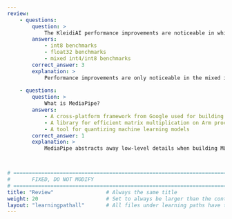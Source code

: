 ```yaml
---
review:
    - questions:
        question: >
            The KleidiAI performance improvements are noticeable in which type of benchmarks?
        answers:
            - int8 benchmarks
            - float32 benchmarks
            - mixed int4/int8 benchmarks
        correct_answer: 3                    
        explanation: >
            Performance improvements are only noticeable in the mixed int4/int8 benchmarks. These improvements are due to more efficient use of the Arm i8mm instructions when using int4 quantization.
               
    - questions:
        question: >
            What is MediaPipe?
        answers:
            - A cross-platform framework from Google used for building multimodal applied ML pipelines
            - A library for efficient matrix multiplication on Arm processors
            - A tool for quantizing machine learning models
        correct_answer: 1          
        explanation: >
            MediaPipe abstracts away low-level details when building ML pipelines, allowing developers to quickly build and iterate on multimodal AI applications.



# ================================================================================
#       FIXED, DO NOT MODIFY
# ================================================================================
title: "Review"                 # Always the same title
weight: 20                      # Set to always be larger than the content in this path
layout: "learningpathall"       # All files under learning paths have this same wrapper
---
```

